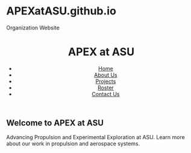 # APEXatASU.github.io
Organization Website

<!DOCTYPE html>
<html lang="en">
<head>
    <meta charset="UTF-8">
    <meta name="viewport" content="width=device-width, initial-scale=1.0">
    <title>APEX at ASU</title>
    <link rel="stylesheet" href="styles.css">
</head>
<body>
    <header>
        <h1>APEX at ASU</h1>
        <nav>
            <ul>
                <li><a href="index.html">Home</a></li>
                <li><a href="about.html">About Us</a></li>
                <li><a href="projects.html">Projects</a></li>
                <li><a href="roster.html">Roster</a></li>
                <li><a href="contact.html">Contact Us</a></li>
            </ul>
        </nav>
    </header>
    <main>
        <section>
            <h2>Welcome to APEX at ASU</h2>
            <p>Advancing Propulsion and Experimental Exploration at ASU. Learn more about our work in propulsion and aerospace systems.</p>
        </section>
    </main>
</body>
</html>
